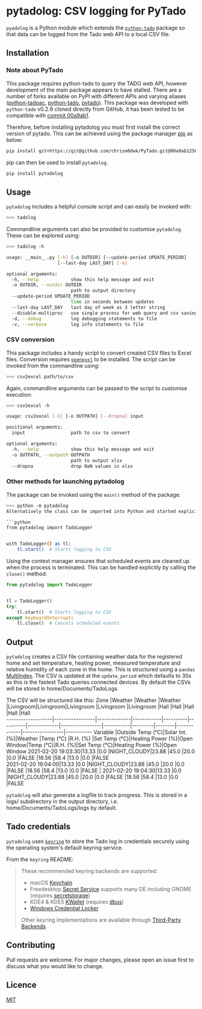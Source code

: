 # pytadolog: CSV logging for PyTado

``pyadolog`` is a Python module which extends the [``python-tado``](https://github.com/chrism0dwk/PyTado) package so that data can be logged from the Tado web API to a local CSV file.

## Installation
### Note about PyTado
This package requires python-tado to query the TADO web API, however development of the main package appears to have stalled. There are a number of forks available on PyPI with different APIs and varying aliases ([python-tadoac](https://pypi.org/project/python-tadoac/), [python-tado](https://pypi.org/project/python-tado/), [pytado](https://pypi.org/project/pytado/)). This package was developed with ``python-tado`` v0.2.9 cloned directly from GitHub, it has been tested to be compatible with [commit 00a9ab1](https://github.com/chrism0dwk/PyTado/tree/00a9ab12569e84a5537c2a0517c3a6b5cbb9d535).

Therefore, before installing pytadolog you must first install the correct version of pytado. This can be achieved using the package manager [pip](https://pip.pypa.io/en/stable/) as below:
```bash
pip install git+https://git@github.com/chrism0dwk/PyTado.git@00a9ab12569e84a5537c2a0517c3a6b5cbb9d535
```

pip can then be used to install ``pytadolog``.

```bash
pip install pytadolog
```
## Usage
``pytadolog`` includes a helpful console script and can easily be invoked with:

```bash
>>> tadolog
```

Commandline arguments can also be provided to customise ``pytadolog``. These can be explored using:

```bash
>>> tadolog -h

usage: __main__.py [-h] [-o OUTDIR] [--update-period UPDATE_PERIOD]
                   [--last-day LAST_DAY] [-m]

optional arguments:
  -h, --help            show this help message and exit
  -o OUTDIR, --outdir OUTDIR
                        path to output directory
  --update-period UPDATE_PERIOD
                        time in seconds between updates
  --last-day LAST_DAY   last day of week as 3 letter string
  --disable-multiproc   use single process for web query and csv saving
  -d, --debug           log debugging statements to file
  -v, --verbose         log info statements to file
```

### CSV conversion
This package includes a handy script to convert created CSV files to Excel files. Conversion requires [``openpyxl``](https://pypi.org/project/openpyxl/) to be installed. The script can be invoked from the commandline using:
```bash
>>> csv2excel path/to/csv
```
Again, commandline arguments can be passed to the script to customise execution:
```bash
>>> csv2excel -h

usage: csv2excel [-h] [-o OUTPATH] [--dropna] input

positional arguments:
  input                 path to csv to convert

optional arguments:
  -h, --help            show this help message and exit
  -o OUTPATH, --outpath OUTPATH
                        path to output xlsx
  --dropna              drop NaN values in xlsx
```

### Other methods for launching pytadolog
The package can be invoked using the ``main()`` method of the package:

```bash
>>> python -m pytadolog
Alternatively the class can be imported into Python and started explicitly:

```python
from pytadolog import TadoLogger


with TadoLogger() as tl:
    tl.start()  # Starts logging to CSV
```
Using the context manager ensures that scheduled events are cleaned up when the process is terminated. This can be handled explicitly by calling the ``close()`` method:
```python
from pytadolog import TadoLogger


tl = TadoLogger()
try:
    tl.start()  # Starts logging to CSV
except KeyboardInterrupt:
    tl.close()  # Cancels scheduled events
```

## Output
``pytadolog`` creates a CSV file containing weather data for the registered home and set temperature, heating power, measured temperature and relative humidity of each zone in the home. This is structured using a ``pandas`` [MultiIndex](https://pandas.pydata.org/pandas-docs/stable/user_guide/advanced.html). The CSV is updated at the ``update_period`` which defaults to 30s as this is the fastest Tado queries connected devices.
By default the CSVs will be stored in home/Documents/TadoLogs

The CSV will be structured like this:
Zone               |Weather          |Weather       |Weather     |Livingroom|Livingroom|Livingroom   |Livingroom       |Livingroom |Hall     |Hall    |Hall         |Hall             |Hall       
-------------------|-----------------|--------------|------------|----------|----------|-------------|-----------------|-----------|---------|--------|-------------|-----------------|-----------
Variable           |Outside Temp (°C)|Solar Int. (%)|Weather     |Temp (°C) |R.H. (%)  |Set Temp (°C)|Heating Power (%)|Open Window|Temp (°C)|R.H. (%)|Set Temp (°C)|Heating Power (%)|Open Window
2021-02-20 19:03:30|13.33            |0.0           |NIGHT_CLOUDY|23.88     |45.0      |20.0         |0.0              |FALSE      |18.56    |58.4    |13.0         |0.0              |FALSE      
2021-02-20 19:04:00|13.33            |0.0           |NIGHT_CLOUDY|23.88     |45.0      |20.0         |0.0              |FALSE      |18.56    |58.4    |13.0         |0.0              |FALSE      |
2021-02-20 19:04:30|13.33            |0.0           |NIGHT_CLOUDY|23.88     |45.0      |20.0         |0.0              |FALSE      |18.56    |58.4    |13.0         |0.0              |FALSE      

``pytadolog`` will also generate a logfile to track progress. This is stored in a logs/ subdirectory in the output directory, i.e. home/Documents/TadoLogs/logs by default.

## Tado credentials
``pytadolog`` uses [``keyring``](https://pypi.org/project/keyring/) to store the Tado log in credentials securely using the operating system's default keyring service.

From the ``keyring`` README:
   > These recommended keyring backends are supported:
   > * macOS [Keychain](https://en.wikipedia.org/wiki/Keychain_%28software%29)
   > * Freedesktop [Secret Service](http://standards.freedesktop.org/secret-service/) supports many DE including GNOME (requires [secretstorage](https://pypi.python.org/pypi/secretstorage>))
   > * KDE4 & KDE5 [KWallet](https://en.wikipedia.org/wiki/KWallet)
  (requires [dbus](https://pypi.python.org/pypi/dbus-python))
   > * [Windows Credential Locker](https://docs.microsoft.com/en-us/windows/uwp/security/credential-locker)
   > 
   > Other keyring implementations are available through [Third-Party Backends](https://github.com/jaraco/keyring/blob/main/README.rst#third-party-backends).

## Contributing
Pull requests are welcome. For major changes, please open an issue first to discuss what you would like to change.

## Licence
[MIT](https://choosealicense.com/licenses/mit/)